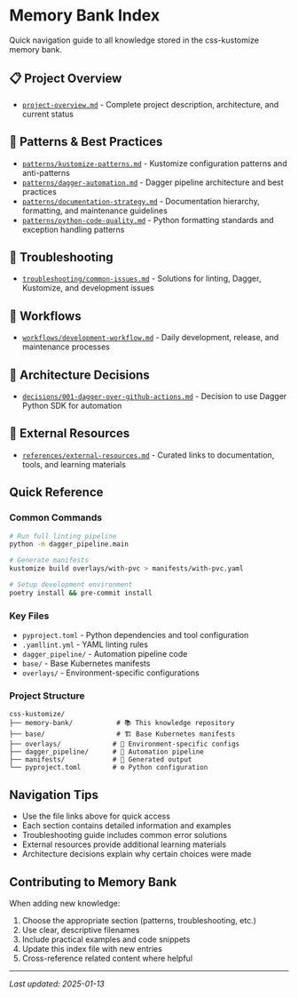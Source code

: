# Memory Bank Index

Quick navigation guide to all knowledge stored in the css-kustomize memory bank.

## 📋 Project Overview

- [`project-overview.md`](project-overview.md) - Complete project description, architecture, and current status

## 🎯 Patterns & Best Practices

- [`patterns/kustomize-patterns.md`](patterns/kustomize-patterns.md) - Kustomize configuration patterns and anti-patterns
- [`patterns/dagger-automation.md`](patterns/dagger-automation.md) - Dagger pipeline architecture and best practices
- [`patterns/documentation-strategy.md`](patterns/documentation-strategy.md) - Documentation hierarchy, formatting, and maintenance guidelines
- [`patterns/python-code-quality.md`](patterns/python-code-quality.md) - Python formatting standards and exception handling patterns

## 🔧 Troubleshooting

- [`troubleshooting/common-issues.md`](troubleshooting/common-issues.md) - Solutions for linting, Dagger, Kustomize, and development issues

## 🔄 Workflows

- [`workflows/development-workflow.md`](workflows/development-workflow.md) - Daily development, release, and maintenance processes

## 📝 Architecture Decisions

- [`decisions/001-dagger-over-github-actions.md`](decisions/001-dagger-over-github-actions.md) - Decision to use Dagger Python SDK for automation

## 🔗 External Resources

- [`references/external-resources.md`](references/external-resources.md) - Curated links to documentation, tools, and learning materials

## Quick Reference

### Common Commands

```bash
# Run full linting pipeline
python -m dagger_pipeline.main

# Generate manifests
kustomize build overlays/with-pvc > manifests/with-pvc.yaml

# Setup development environment
poetry install && pre-commit install
```

### Key Files

- `pyproject.toml` - Python dependencies and tool configuration
- `.yamllint.yml` - YAML linting rules
- `dagger_pipeline/` - Automation pipeline code
- `base/` - Base Kubernetes manifests
- `overlays/` - Environment-specific configurations

### Project Structure

```
css-kustomize/
├── memory-bank/           # 📚 This knowledge repository
├── base/                  # 🏗️ Base Kubernetes manifests
├── overlays/             # 🎯 Environment-specific configs
├── dagger_pipeline/      # 🔄 Automation pipeline
├── manifests/            # 📄 Generated output
└── pyproject.toml        # ⚙️ Python configuration
```

## Navigation Tips

- Use the file links above for quick access
- Each section contains detailed information and examples
- Troubleshooting guide includes common error solutions
- External resources provide additional learning materials
- Architecture decisions explain why certain choices were made

## Contributing to Memory Bank

When adding new knowledge:

1. Choose the appropriate section (patterns, troubleshooting, etc.)
1. Use clear, descriptive filenames
1. Include practical examples and code snippets
1. Update this index file with new entries
1. Cross-reference related content where helpful

______________________________________________________________________

*Last updated: 2025-01-13*
